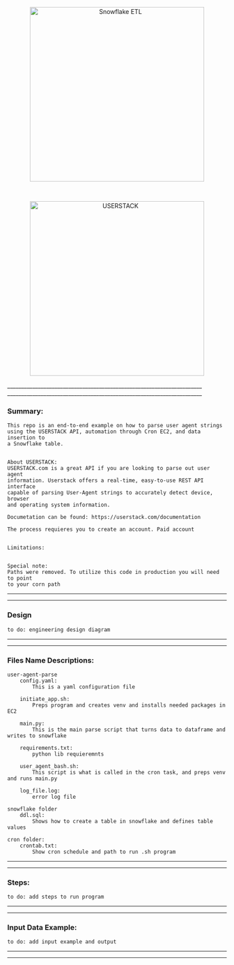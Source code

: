 <p align="center">
<img src="https://external-content.duckduckgo.com/iu/?u=https%3A%2F%2Fwww.netguru.com%2Fhs-fs%2Fhubfs%2FSnowflake%2520logo.jpg%3Fwidth%3D653%26name%3DSnowflake%2520logo.jpg&f=1&nofb=1" alt="Snowflake ETL" title="Snowflake ETL" width="400" style="display: block; margin: 0 auto">
</p>
<br>
<p align="center">
<img src="https://designshack.net/wp-content/uploads/userstack-368x246.png" alt="USERSTACK" title="USERSTACK image" width="400" style="display: block; margin: 0 auto">
</p>
______________________________________________________________________
______________________________________________________________________

### Summary: 
```
This repo is an end-to-end example on how to parse user agent strings
using the USERSTACK API, automation through Cron EC2, and data insertion to 
a Snowflake table. 


About USERSTACK:
USERSTACK.com is a great API if you are looking to parse out user agent
information. Userstack offers a real-time, easy-to-use REST API interface 
capable of parsing User-Agent strings to accurately detect device, browser 
and operating system information.

Documetation can be found: https://userstack.com/documentation

The process requieres you to create an account. Paid account 


Limitations: 


Special note:
Paths were removed. To utilize this code in production you will need to point
to your corn path

```
______________________________________________________________________
______________________________________________________________________
### Design

```
to do: engineering design diagram

```


______________________________________________________________________
______________________________________________________________________

### Files Name Descriptions: 
```
user-agent-parse 
    config.yaml:
        This is a yaml configuration file

    initiate_app.sh:
        Preps program and creates venv and installs needed packages in EC2
    
    main.py:
        This is the main parse script that turns data to dataframe and writes to snowflake
    
    requirements.txt:
        python lib requieremnts
    
    user_agent_bash.sh:
        This script is what is called in the cron task, and preps venv and runs main.py
    
    log_file.log:
        error log file

snowflake folder
    ddl.sql:
        Shows how to create a table in snowflake and defines table values    

cron folder:
    crontab.txt:
        Show cron schedule and path to run .sh program
```
______________________________________________________________________
______________________________________________________________________
### Steps: 
```
to do: add steps to run program

```
______________________________________________________________________
______________________________________________________________________
### Input Data Example: 
```
to do: add input example and output 

```
______________________________________________________________________
______________________________________________________________________